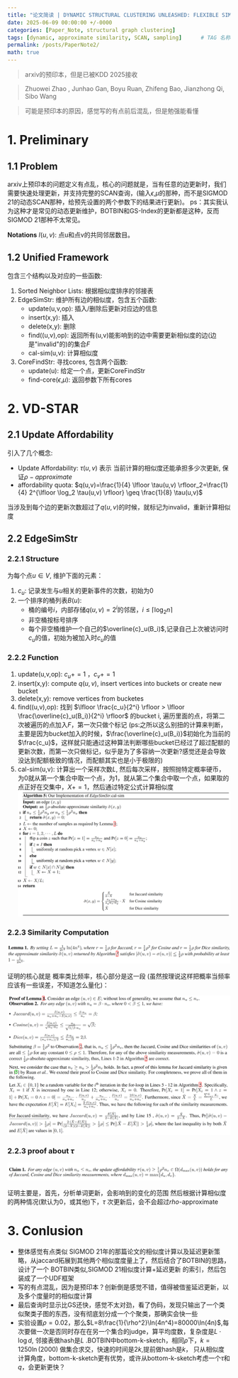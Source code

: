 ```yaml
---
title: "论文简读 | DYNAMIC STRUCTURAL CLUSTERING UNLEASHED: FLEXIBLE SIMILARITIES, VERSATILE UPDATES AND FOR ALL PARAMETERS "
date: 2025-06-09 00:00:00 +/-0000
categories: [Paper_Note, structural graph clustering]
tags: [dynamic, approximate similarity, SCAN, sampling]      # TAG 名称应始终小写
permalink: /posts/PaperNote2/
math: true
---
```


> arxiv的预印本，但是已被KDD 2025接收

> Zhuowei Zhao , Junhao Gan, Boyu Ruan, Zhifeng Bao, Jianzhong Qi, Sibo Wang

> 可能是预印本的原因，感觉写的有点前后混乱，但是勉强能看懂
# 1. Preliminary

## 1.1 Problem
arxiv上预印本的问题定义有点乱，核心的问题就是，当有任意的边更新时，我们需要快速处理更新，并支持完整的SCAN查询，\(输入$\epsilon$,$\mu$的那种，而不是SIGMOD 21的动态SCAN那种，给预先设置的两个参数下的结果进行更新\)。 ps：其实我认为这种才是常见的动态更新维护，BOTBIN和GS-Index的更新都是这种，反而SIGMOD 21那种不太常见。

**Notations**
$I(u,v)$: 点u和点v的共同邻居数目。

## 1.2 Unified Framework
包含三个结构以及对应的一些函数:
1. Sorted Neighbor Lists: 根据相似度排序的邻接表
2. EdgeSimStr: 维护所有边的相似度，包含五个函数: 
   - update\(u,v,op\): 插入/删除后更新对应边的信息
   - insert\(x,y\): 插入
   - delete\(x,y\): 删除
   - find\(\(u,v\),op\): 返回所有\(u,v\)能影响到的边中需要更新相似度的边\(边是"invalid"的\)的集合$F$
   - cal-sim\(u,v\): 计算相似度
3. CoreFindStr: 寻找cores, 包含两个函数:
   - update\(u\): 给定一个点，更新CoreFindStr
   - find-core\($\epsilon$,$\mu$\): 返回参数下所有cores

# 2. VD-STAR

## 2.1 Update Affordability

引入了几个概念:
- Update Affordability: $\tau(u,v)$ 表示 当前计算的相似度还能承担多少次更新, 保证$\rho-approximate$
- affordability quota: $q(u,v)=\frac{1}{4} \lfloor \tau(u,v) \rfloor_2=\frac{1}{4} 2^{\lfloor \log_2 \tau(u,v) \rfloor} \geq \frac{1}{8} \tau(u,v)$

当涉及到每个边的更新次数超过了$q(u,v)$的时候，就标记为invalid，重新计算相似度

## 2.2 EdgeSimStr

### 2.2.1 Structure
为每个点$u\in V$, 维护下面的元素：
1. $c_u$: 记录发生与$u$相关的更新事件的次数，初始为0
2. 一个排序的桶列表$B(u)$:
   - 桶的编号$i$，内部存储$q(u,v)=2^i$的邻居，$i\leq \lceil \log_2 n \rceil$
   - 非空桶按标号排序
   - 每个非空桶维护一个自己的$\overline{c}_u(B_i)$,记录自己上次被访问时$c_u$的值，初始为被加入时$c_u$的值

### 2.2.2 Function
1. update\(u,v,op\): $c_u +=1$ ，$c_v +=1$
2. insert\(x,y\): compute $q(u,v)$, insert vertices into buckets or create new bucket
3. delete\(x,y\): remove vertices from bucketes
4. find\(\(u,v\),op\): 找到 $\lfloor \frac{c_u}{2^i} \rfloor > \lfloor \frac{\overline{c}_u(B_i)}{2^i} \rfloor$ 的bucket i, 遍历里面的点，将第二次被遍历的点加入$F$，第一次只做个标记 \(ps:之所以这么别扭的计算来判断，主要是因为bucket加入的时候，$\frac{\overline{c}_u(B_i)}$初始化为当前的$\frac{c_u}$，这样就只能通过这种算法判断哪些bucket已经过了超过配额的更新次数，而第一次只做标记，似乎是为了多容纳一次更新?感觉还是会导致没达到配额极致的情况，而配额其实也是小于极限的\)
5. cal-sim\(u,v\): 计算出一个采样次数$L$, 然后每次采样，按照抛特定概率硬币，为0就从第一个集合中取一个点，为1，就从第二个集合中取一个点，如果取的点正好在交集中，$X+=1$，然后通过特定公式计算相似度
![img](/assets/figures4post/2025_06_12_1.png)

### 2.2.3 Similarity Computation
![img](/assets/figures4post/2025_06_12_0.png)

证明的核心就是 概率类比频率，核心部分是这一段 \(虽然按理说这样把概率当频率应该有一些误差，不知道怎么量化\)：

![img](/assets/figures4post/2025_06_12_2.png)

### 2.2.3 proof about $\tau$ 
![img](/assets/figures4post/2025_06_12_3.png)

证明主要是，首先，分析单词更新，会影响到的变化的范围
然后根据计算相似度的两种情况\(默认为0，或其他\)下，$\tau$ 次更新后，会不会超过$rho$-approximate

# 3. Conlusion
- 整体感觉有点类似 SIGMOD 21年的那篇论文的相似度计算以及延迟更新策略，从jaccard拓展到其他两个相似度度量上了，然后结合了BOTBIN的思路，设计了一个 BOTBIN类似,SIGMOD 21相似度计算+延迟更新 的索引，然后包装成了一个UDF框架
- 写的有点混乱，因为是预印本？创新倒是感觉不错，值得被借鉴延迟更新，以及多个度量时的相似度计算
- 最后查询时显示比GS还快，感觉不太对劲，看了伪码，发现只输出了一个类似聚类子图的东西，没有彻底划分成一个个聚类，那确实会快一些
- 实验设置$\rho=0.02$，那么$L=8\frac{1}{\rho^2}\ln(4n^4)=80000\ln(4n)$,每次要做一次是否同时存在在另一个集合的judge，算平均度数，复杂度是$L\cdot \log d$, 邻接表做hash是$L$ .BOTBIN中bottom-k-sketch，相同$\rho$下，$k=1250\ln(2000)$ 做集合求交，快速的时间是$2k$,提前做hash是$k$， 只从相似度计算角度，bottom-k-sketch更有优势，或许从bottom-k-sketch考虑一个$\tau$和$q$，会更新更快？